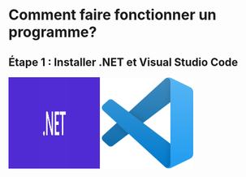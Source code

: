 # Comment faire fonctionner un programme?

## Étape 1 : Installer .NET et Visual Studio Code
<img src=".NET.jpg" width="180" height="180">
<img src="VSC.png" width="180" height="180">

